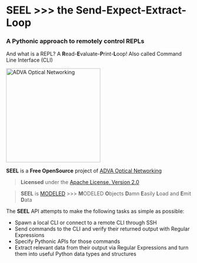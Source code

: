 SEEL >>> the Send-Expect-Extract-Loop
=====================================

### A Pythonic approach to remotely control REPLs

And what is a REPL? A **R**ead-**E**valuate-**P**rint-**L**oop!
Also called Command Line Interface (CLI)

<a href="https://advaoptical.com">
  <img
    alt="ADVA Optical Networking"
    src="https://www.advaoptical.com/-/media/adva-main-site/logo.ashx"
    width="256"
    >
</a>

**SEEL** is a **Free OpenSource** project of [
  ADVA Optical Networking][advaoptical]

[advaoptical]: https://www.advaoptical.com

> **Licensed** under the [Apache License, Version 2.0][license]

[license]: http://www.apache.org/licenses/LICENSE-2.0

> **SEEL** is [MODELED][modeled] >>>
> **M**ODELED **O**bjects **D**amn **E**asily **L**oad and **E**mit **D**ata

[modeled]: https://github.com/modeled

The **SEEL** API attempts to make the following tasks as simple as possible:

* Spawn a local CLI or connect to a remote CLI through SSH
* Send commands to the CLI and verify their returned output with Regular
  Expressions
* Specify Pythonic APIs for those commands
* Extract relevant data from their output via Regular Expressions and turn
  them into useful Python data types and structures

